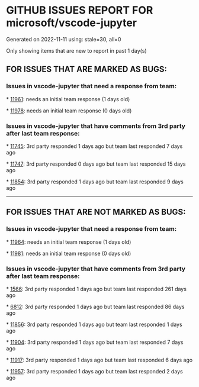 
# GITHUB ISSUES REPORT FOR microsoft/vscode-jupyter


Generated on 2022-11-11 using: stale=30, all=0


Only showing items that are new to report in past 1 day(s)


## FOR ISSUES THAT ARE MARKED AS BUGS:


### Issues in vscode-jupyter that need a response from team:


\* [11961](https://github.com/microsoft/vscode-jupyter/issues/11961 "JSON rendering always expanded | `extended` metadata from IPython / Jupyter is ignored  "): needs an initial team response (1 days old)

\* [11978](https://github.com/microsoft/vscode-jupyter/issues/11978 "VSCode and VSCode insiders slow to initialise notebook cells and slow to run them."): needs an initial team response (0 days old)

### Issues in vscode-jupyter that have comments from 3rd party after last team response:


\* [11745](https://github.com/microsoft/vscode-jupyter/issues/11745 "Variables viewer causes slowness and instability"): 3rd party responded 1 days ago but team last responded 7 days ago

\* [11747](https://github.com/microsoft/vscode-jupyter/issues/11747 "When I click Run All, only the first cell run, the rest says notebook controller is DISPOSED.  View Jupyter log for further details."): 3rd party responded 0 days ago but team last responded 15 days ago

\* [11854](https://github.com/microsoft/vscode-jupyter/issues/11854 "Running Python code in a Jupyter notebook fails to install missing notebook dependencies"): 3rd party responded 1 days ago but team last responded 9 days ago

---

## FOR ISSUES THAT ARE NOT MARKED AS BUGS:


### Issues in vscode-jupyter that need a response from team:


\* [11964](https://github.com/microsoft/vscode-jupyter/issues/11964 "Don't update version in .ipynb files until an edit has been made"): needs an initial team response (1 days old)

\* [11981](https://github.com/microsoft/vscode-jupyter/issues/11981 "Restore Tensorboard Settings after Reconnect"): needs an initial team response (0 days old)

### Issues in vscode-jupyter that have comments from 3rd party after last team response:


\* [1566](https://github.com/microsoft/vscode-jupyter/issues/1566 "Install modules from the missing module error"): 3rd party responded 1 days ago but team last responded 261 days ago

\* [6812](https://github.com/microsoft/vscode-jupyter/issues/6812 "Jupyter: move cell up/down buttons"): 3rd party responded 1 days ago but team last responded 86 days ago

\* [11856](https://github.com/microsoft/vscode-jupyter/issues/11856 "Very long time to connect to kernel. "): 3rd party responded 1 days ago but team last responded 1 days ago

\* [11904](https://github.com/microsoft/vscode-jupyter/issues/11904 "Kernel Picker Plan"): 3rd party responded 1 days ago but team last responded 7 days ago

\* [11917](https://github.com/microsoft/vscode-jupyter/issues/11917 "Interactive window debugging tests are failing in web"): 3rd party responded 1 days ago but team last responded 6 days ago

\* [11957](https://github.com/microsoft/vscode-jupyter/issues/11957 "Change tests to account for lazy loading of controllers and Python environments"): 3rd party responded 1 days ago but team last responded 2 days ago
